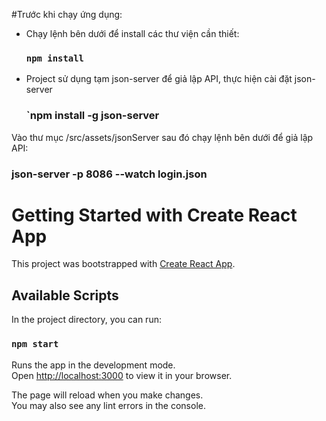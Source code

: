 #Trước khi chạy ứng dụng:
- Chạy lệnh bên dưới để install các thư viện cần thiết:
  ### `npm install`

- Project sử dụng tạm json-server để giả lập API, thực hiện cài đặt json-server
  ### `npm install -g json-server

Vào thư mục /src/assets/jsonServer sau đó chạy lệnh bên dưới để giả lập API:
### json-server -p 8086 --watch login.json


# Getting Started with Create React App

This project was bootstrapped with [Create React App](https://github.com/facebook/create-react-app).

## Available Scripts

In the project directory, you can run:

### `npm start`

Runs the app in the development mode.\
Open [http://localhost:3000](http://localhost:3000) to view it in your browser.

The page will reload when you make changes.\
You may also see any lint errors in the console.
